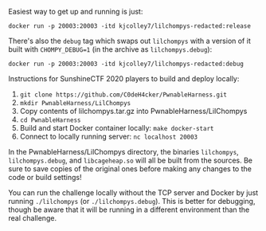 Easiest way to get up and running is just:

`docker run -p 20003:20003 -itd kjcolley7/lilchompys-redacted:release`

There's also the `debug` tag which swaps out `lilchompys` with a version of it
built with `CHOMPY_DEBUG=1` (in the archive as `lilchompys.debug`):

`docker run -p 20003:20003 -itd kjcolley7/lilchompys-redacted:debug`


Instructions for SunshineCTF 2020 players to build and deploy locally:

1. `git clone https://github.com/C0deH4cker/PwnableHarness.git`
2. `mkdir PwnableHarness/LilChompys`
3. Copy contents of lilchompys.tar.gz into PwnableHarness/LilChompys
4. `cd PwnableHarness`
5. Build and start Docker container locally: `make docker-start`
6. Connect to locally running server: `nc localhost 20003`

In the PwnableHarness/LilChompys directory, the binaries `lilchompys`,
`lilchompys.debug`, and `libcageheap.so` will all be built from the sources.
Be sure to save copies of the original ones before making any changes to the
code or build settings!

You can run the challenge locally without the TCP server and Docker by just
running `./lilchompys` (or `./lilchompys.debug`). This is better for debugging,
though be aware that it will be running in a different environment than the
real challenge.

